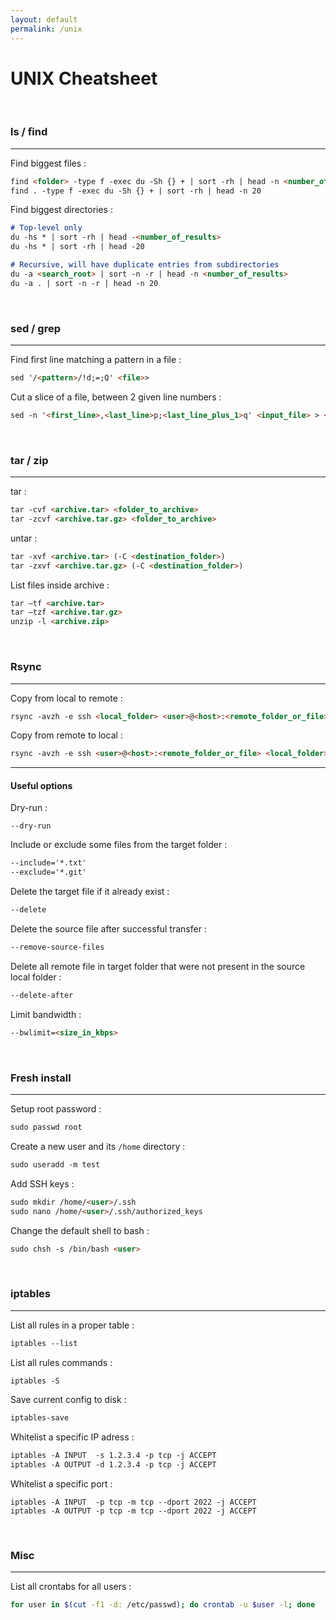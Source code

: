 ```yaml
---
layout: default
permalink: /unix
---
```


# UNIX Cheatsheet





<br>

### ls / find

<hr>

Find biggest files :
```md
find <folder> -type f -exec du -Sh {} + | sort -rh | head -n <number_of_results>
find . -type f -exec du -Sh {} + | sort -rh | head -n 20
```

Find biggest directories :
```md
# Top-level only
du -hs * | sort -rh | head -<number_of_results>
du -hs * | sort -rh | head -20

# Recursive, will have duplicate entries from subdirectories
du -a <search_root> | sort -n -r | head -n <number_of_results>
du -a . | sort -n -r | head -n 20
```





<br>

### sed / grep

<hr>

Find first line matching a pattern in a file :
```md
sed '/<pattern>/!d;=;Q' <file>>
```

Cut a slice of a file, between 2 given line numbers :
```md
sed -n '<first_line>,<last_line>p;<last_line_plus_1>q' <input_file> > <output_file>
```





<br>

### tar / zip

<hr>

tar :
```md
tar -cvf <archive.tar> <folder_to_archive>
tar -zcvf <archive.tar.gz> <folder_to_archive>
```

untar :
```md
tar -xvf <archive.tar> (-C <destination_folder>)
tar -zxvf <archive.tar.gz> (-C <destination_folder>)
```

List files inside archive :
```md
tar –tf <archive.tar>
tar –tzf <archive.tar.gz>
unzip -l <archive.zip>
```





<br>

### Rsync

<hr>

Copy from local to remote :
```md
rsync -avzh -e ssh <local_folder> <user>@<host>:<remote_folder_or_file>
```

Copy from remote to local : 
```md
rsync -avzh -e ssh <user>@<host>:<remote_folder_or_file> <local_folder>
```

<hr>

#### Useful options

Dry-run :
```
--dry-run
```

Include or exclude some files from the target folder :
```md
--include='*.txt'
--exclude='*.git'
```

Delete the target file if it already exist :
```md
--delete
```

Delete the source file after successful transfer :
```md
--remove-source-files
```

Delete all remote file in target folder that were not present in the source local folder :
```md
--delete-after
```

Limit bandwidth :
```md
--bwlimit=<size_in_kbps>
```





<br>

### Fresh install

<hr>

Setup root password :
```md
sudo passwd root
```

Create a new user and its `/home` directory :
```md
sudo useradd -m test
```

Add SSH keys :
```md
sudo mkdir /home/<user>/.ssh
sudo nano /home/<user>/.ssh/authorized_keys
```

Change the default shell to bash :
```md
sudo chsh -s /bin/bash <user>
```





<br>

### iptables

<hr>

List all rules in a proper table :
```md
iptables --list
```

List all rules commands :
```md
iptables -S
```

Save current config to disk :
```md
iptables-save
```

Whitelist a specific IP adress :
```md
iptables -A INPUT  -s 1.2.3.4 -p tcp -j ACCEPT
iptables -A OUTPUT -d 1.2.3.4 -p tcp -j ACCEPT
```

Whitelist a specific port :
```
iptables -A INPUT  -p tcp -m tcp --dport 2022 -j ACCEPT
iptables -A OUTPUT -p tcp -m tcp --dport 2022 -j ACCEPT
```





<br>

### Misc

<hr>

List all crontabs for all users :
```bash
for user in $(cut -f1 -d: /etc/passwd); do crontab -u $user -l; done
```
